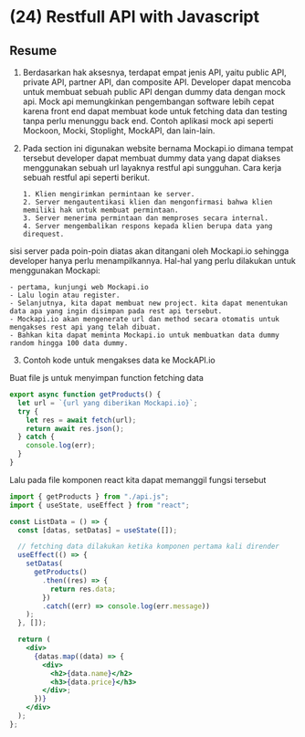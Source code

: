 # (24) Restfull API with Javascript

## Resume

1.  Berdasarkan hak aksesnya, terdapat empat jenis API, yaitu public API, private API, partner API, dan composite API. Developer dapat mencoba untuk membuat sebuah public API dengan dummy data dengan mock api. Mock api memungkinkan pengembangan software lebih cepat karena front end dapat membuat kode untuk fetching data dan testing tanpa perlu menunggu back end. Contoh aplikasi mock api seperti Mockoon, Mocki, Stoplight, MockAPI, dan lain-lain.

2.  Pada section ini digunakan website bernama Mockapi.io dimana tempat tersebut developer dapat membuat dummy data yang dapat diakses menggunakan sebuah url layaknya restful api sungguhan. Cara kerja sebuah restful api seperti berikut.

        1. Klien mengirimkan permintaan ke server.
        2. Server mengautentikasi klien dan mengonfirmasi bahwa klien memiliki hak untuk membuat permintaan.
        3. Server menerima permintaan dan memproses secara internal.
        4. Server mengembalikan respons kepada klien berupa data yang direquest.

sisi server pada poin-poin diatas akan ditangani oleh Mockapi.io sehingga developer hanya perlu menampilkannya. Hal-hal yang perlu dilakukan untuk menggunakan Mockapi:

    - pertama, kunjungi web Mockapi.io
    - Lalu login atau register.
    - Selanjutnya, kita dapat membuat new project. kita dapat menentukan data apa yang ingin disimpan pada rest api tersebut.
    - Mockapi.io akan mengenerate url dan method secara otomatis untuk mengakses rest api yang telah dibuat.
    - Bahkan kita dapat meminta Mockapi.io untuk membuatkan data dummy random hingga 100 data dummy.

3. Contoh kode untuk mengakses data ke MockAPI.io

Buat file js untuk menyimpan function fetching data

```js
export async function getProducts() {
  let url = `{url yang diberikan Mockapi.io}`;
  try {
    let res = await fetch(url);
    return await res.json();
  } catch {
    console.log(err);
  }
}
```

Lalu pada file komponen react kita dapat memanggil fungsi tersebut

```jsx
import { getProducts } from "./api.js";
import { useState, useEffect } from "react";

const ListData = () => {
  const [datas, setDatas] = useState([]);

  // fetching data dilakukan ketika komponen pertama kali dirender
  useEffect(() => {
    setDatas(
      getProducts()
        .then((res) => {
          return res.data;
        })
        .catch((err) => console.log(err.message))
    );
  }, []);

  return (
    <div>
      {datas.map((data) => {
        <div>
          <h2>{data.name}</h2>
          <h3>{data.price}</h3>
        </div>;
      })}
    </div>
  );
};
```
